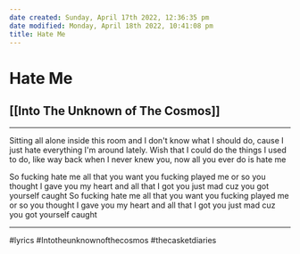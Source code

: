 ```yaml
---
date created: Sunday, April 17th 2022, 12:36:35 pm
date modified: Monday, April 18th 2022, 10:41:08 pm
title: Hate Me
---
```

# Hate Me
## [[Into The Unknown of The Cosmos]]
---

Sitting all alone inside this room
and I don't know what I should do,
cause I just hate everything I'm around lately.
Wish that I could do the things I used to do,
like way back when I never knew you,
now all you ever do is hate me

So fucking hate me all that you want
you fucking played me or so you thought
I gave you my heart and all that I got
you just mad cuz you got yourself caught
So fucking hate me all that you want
you fucking played me or so you thought
I gave you my heart and all that I got
you just mad cuz you got yourself caught


---

#lyrics #Intotheunknownofthecosmos #thecasketdiaries
